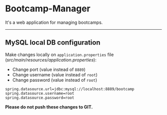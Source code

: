 # Bootcamp-Manager

It's a web application for managing bootcamps.

---

## MySQL local DB configuration

Make changes locally on `application.properties` file (*src/main/resources/application.properties*):

- Change port (value instead of `8889`)
- Change username (value instead of `root`)
- Change password (value instead of `root`)

```
spring.datasource.url=jdbc:mysql://localhost:8889/bootcamp
spring.datasource.username=root
spring.datasource.password=root
```

**Please do not push these changes to GIT.**
